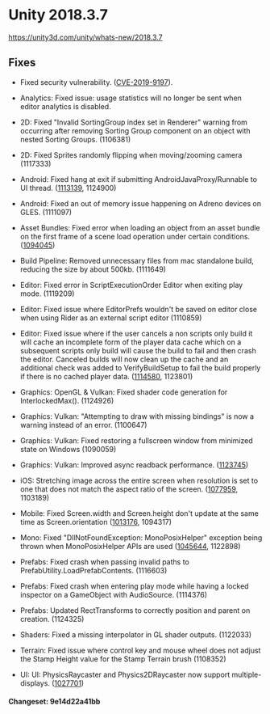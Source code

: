 # Unity 2018.3.7
https://unity3d.com/unity/whats-new/2018.3.7

## Fixes

<ul>
<li><p>Fixed security vulnerability. (<a href="/security#CVE-2019-9197">CVE-2019-9197</a>).</p></li>
<li><p>Analytics: Fixed issue: usage statistics will no longer be sent when editor analytics is disabled.</p></li>
<li><p>2D: Fixed "Invalid SortingGroup index set in Renderer" warning from occurring after removing Sorting Group component on an object with nested Sorting Groups. (1106381)</p></li>
<li><p>2D: Fixed Sprites randomly flipping when moving/zooming camera (1117333)</p></li>
<li><p>Android: Fixed hang at exit if submitting AndroidJavaProxy/Runnable to UI thread. (<a href="https://issuetracker.unity3d.com/issues/android-androidjavarunnable-causes-player-to-timeout-slash-hang-when-quitting">1113139</a>, 1124900)</p></li>
<li><p>Android: Fixed an out of memory issue happening on Adreno devices on GLES. (1111097)</p></li>
<li><p>Asset Bundles: Fixed error when loading an object from an asset bundle on the first frame of a scene load operation under certain conditions. (<a href="https://issuetracker.unity3d.com/issues/editor-serialization-assetbundle-dot-loadassetasync-corrupting-last-asset-in-a-set">1094045</a>)</p></li>
<li><p>Build Pipeline: Removed unnecessary files from mac standalone build, reducing the size by about 500kb. (1111649)</p></li>
<li><p>Editor: Fixed error in ScriptExecutionOrder Editor when exiting play mode. (1119209)</p></li>
<li><p>Editor: Fixed issue where EditorPrefs wouldn't be saved on editor close when using Rider as an external script editor (1110859)</p></li>
<li><p>Editor: Fixed issue where if the user cancels a non scripts only build it will cache an incomplete form of the player data cache which on a subsequent scripts only build will cause the build to fail and then crash the editor. Canceled builds will now clean up the cache and an additional check was added to VerifyBuildSetup to fail the build properly if there is no cached player data. (<a href="https://issuetracker.unity3d.com/issues/deployment-management-editor-crashes-while-making-script-only-build-if-regular-build-was-cancelled-before">1114580</a>, 1123801)</p></li>
<li><p>Graphics: OpenGL &amp; Vulkan: Fixed shader code generation for InterlockedMax(). (1124926)</p></li>
<li><p>Graphics: Vulkan: "Attempting to draw with missing bindings" is now a warning instead of an error. (1100647)</p></li>
<li><p>Graphics: Vulkan: Fixed restoring a fullscreen window from minimized state on Windows (1090059)</p></li>
<li><p>Graphics: Vulkan: Improved async readback performance. (<a href="https://issuetracker.unity3d.com/issues/vulkan-poor-performance-when-using-asyncgpureadback-dot-request">1123745</a>)</p></li>
<li><p>iOS: Stretching image across the entire screen when resolution is set to one that does not match the aspect ratio of the screen. (<a href="https://issuetracker.unity3d.com/issues/ios-iphonex-incorrect-tap-position-is-returned-on-the-certain-screen-areas">1077959</a>, 1103189)</p></li>
<li><p>Mobile: Fixed Screen.width and Screen.height don't update at the same time as Screen.orientation (<a href="https://issuetracker.unity3d.com/issues/android-screen-dot-width-and-screen-dot-height-dont-update-at-the-same-time-as-screen-dot-orientation">1013176</a>, 1094317)</p></li>
<li><p>Mono: Fixed "DllNotFoundException: MonoPosixHelper" exception being thrown when MonoPosixHelper APIs are used (<a href="https://issuetracker.unity3d.com/issues/android-dllnotfoundexception-monoposixhelper">1045644</a>, 1122898)</p></li>
<li><p>Prefabs: Fixed crash when passing invalid paths to PrefabUtility.LoadPrefabContents. (1116603)</p></li>
<li><p>Prefabs: Fixed crash when entering play mode while having a locked inspector on a GameObject with AudioSource. (1114376)</p></li>
<li><p>Prefabs: Updated RectTransforms to correctly position and parent on creation. (1124325)</p></li>
<li><p>Shaders: Fixed a missing interpolator in GL shader outputs. (1122033)</p></li>
<li><p>Terrain: Fixed issue where control key and mouse wheel does not adjust the Stamp Height value for the Stamp Terrain brush (1108352)</p></li>
<li><p>UI: UI: PhysicsRaycaster and Physics2DRaycaster now support multiple-displays. (<a href="https://issuetracker.unity3d.com/issues/physicsraycaster-does-not-work-with-multiple-displays">1027701</a>)</p></li>
</ul>

#### Changeset: 9e14d22a41bb
